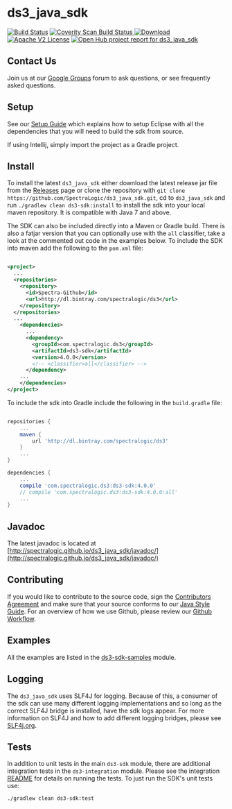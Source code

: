 ds3_java_sdk
============

[![Build Status](https://travis-ci.org/SpectraLogic/ds3_java_sdk.svg)](https://travis-ci.org/SpectraLogic/ds3_java_sdk)
<a href="https://scan.coverity.com/projects/4624">
  <img alt="Coverity Scan Build Status"
       src="https://scan.coverity.com/projects/4624/badge.svg"/>
</a>
[![Download](https://api.bintray.com/packages/spectralogic/ds3/ds3_java_sdk/images/download.svg) ](https://bintray.com/spectralogic/ds3/ds3_java_sdk/_latestVersion) 
[![Apache V2 License](http://img.shields.io/badge/license-Apache%20V2-blue.svg)](https://github.com/SpectraLogic/ds3_java_sdk/blob/master/LICENSE.md) [![Open Hub project report for ds3_java_sdk](https://www.openhub.net/p/ds3_java_sdk/widgets/project_thin_badge.gif)](https://www.openhub.net/p/ds3_java_sdk?ref=sample)

## Contact Us

Join us at our [Google Groups](https://groups.google.com/d/forum/spectralogicds3-sdks) forum to ask questions, or see frequently asked questions.

## Setup

See our [Setup Guide](./SETUP.md) which explains how to setup Eclipse with all the dependencies that you will need to build the sdk from source.

If using Intellij, simply import the project as a Gradle project.

## Install

To install the latest `ds3_java_sdk` either download the latest release jar file from the [Releases](../../releases) page or clone the repository with `git clone https://github.com/SpectraLogic/ds3_java_sdk.git`, cd to `ds3_java_sdk` and run `./gradlew clean ds3-sdk:install` to install the sdk into your local maven repository.  It is compatible with Java 7 and above.

The SDK can also be included directly into a Maven or Gradle build. There is also a fatjar version that you can optionally use with the `all` classifier, take a look at the commented out code in the examples below.  To include the SDK  into maven add the following to the `pom.xml` file:

```xml

<project>
  ...
  <repositories>
    <repository>
      <id>Spectra-Github</id>
      <url>http://dl.bintray.com/spectralogic/ds3</url>
    </repository>
  </repositories>
  ...
    <dependencies>
      ...
      <dependency>
        <groupId>com.spectralogic.ds3</groupId>
        <artifactId>ds3-sdk</artifactId>
        <version>4.0.0</version>
        <!-- <classifier>all</classifier> -->
      </dependency>
    ...
    </dependencies>
</project>

```

To include the sdk into Gradle include the following in the `build.gradle` file:

```groovy

repositories {
    ...
    maven {
        url 'http://dl.bintray.com/spectralogic/ds3'
    }
    ...
}

dependencies {
    ...
    compile 'com.spectralogic.ds3:ds3-sdk:4.0.0'
    // compile 'com.spectralogic.ds3:ds3-sdk:4.0.0:all'
    ...
}

```
## Javadoc

The latest javadoc is located at [http://spectralogic.github.io/ds3_java_sdk/javadoc/](http://spectralogic.github.io/ds3_java_sdk/javadoc/)

## Contributing
If you would like to contribute to the source code, sign the [Contributors Agreement](https://developer.spectralogic.com/contributors-agreement/) and make sure that your source conforms to our [Java Style Guide](https://github.com/SpectraLogic/spectralogic.github.com/wiki/Java-Style-Guide).  For an overview of how we use Github, please review our [Github Workflow](https://github.com/SpectraLogic/spectralogic.github.com/wiki/Github-Workflow).

## Examples

All the examples are listed in the [ds3-sdk-samples](ds3-sdk-samples/src/main/java/com/spectralogic/ds3client/samples/) module.

## Logging

The `ds3_java_sdk` uses SLF4J for logging.  Because of this, a consumer of
the sdk can use many different logging implementations and so long as the
correct SLF4J bridge is installed, have the sdk logs appear.  For more
information on SLF4J and how to add different logging
bridges, please see [SLF4j.org](http://www.slf4j.org/manual.html).

## Tests

In addition to unit tests in the main `ds3-sdk` module, there are additional integration tests in the `ds3-integration` module.  Please see the integration [README](ds3-sdk-integration/README.md) for details on running the tests.  To just run the SDK's unit tests use:

    ./gradlew clean ds3-sdk:test
